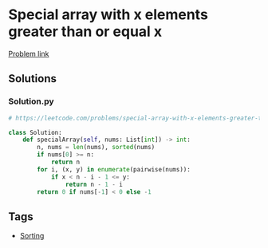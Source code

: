 # Special array with x elements greater than or equal x

[Problem link](https://leetcode.com/problems/special-array-with-x-elements-greater-than-or-equal-x/)

## Solutions


### Solution.py
```py
# https://leetcode.com/problems/special-array-with-x-elements-greater-than-or-equal-x/

class Solution:
    def specialArray(self, nums: List[int]) -> int:
        n, nums = len(nums), sorted(nums)
        if nums[0] >= n:
            return n
        for i, (x, y) in enumerate(pairwise(nums)):
            if x < n - i - 1 <= y:
                return n - 1 - i
        return 0 if nums[-1] < 0 else -1
```
## Tags

* [Sorting](/Collections/sorting.md#sorting)
